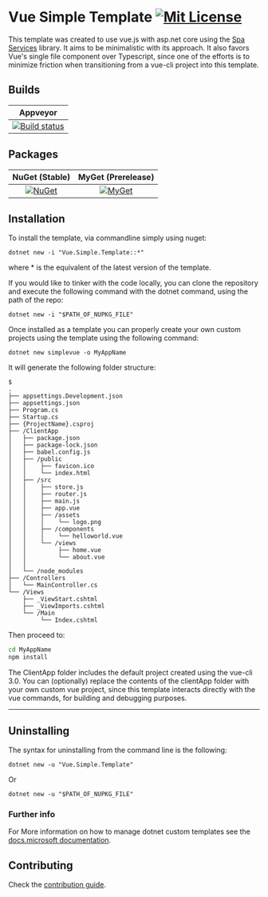# Vue Simple Template [![Mit License][mit-img]][mit]

This template was created to use vue.js with asp.net core using the [Spa Services](https://github.com/aspnet/JavaScriptServices) library. It aims to be minimalistic with its approach. It also favors Vue's single file component over Typescript, since one of the efforts is to minimize friction when transitioning from a vue-cli project into this template.

## Builds

| Appveyor  |
| :---:     |
| [![Build status][build-img]][build] |

## Packages

| NuGet (Stable) | MyGet (Prerelease) |
| :---: | :---: |
| [![NuGet][nuget-img]][nuget] | [![MyGet][myget-img]][myget] |

## Installation

To install the template, via commandline simply using nuget:

`dotnet new -i "Vue.Simple.Template::*"`

where * is the equivalent of the latest version of the template.

If you would like to tinker with the code locally, you can clone the repository and execute the following command with the dotnet command, using the path of the repo:

`dotnet new -i "$PATH_OF_NUPKG_FILE"`

Once installed as a template you can properly create your own custom projects using the template using the following command:

`dotnet new simplevue -o MyAppName`

It will generate the following folder structure:

``` tree
$
.
├── appsettings.Development.json
├── appsettings.json
├── Program.cs
├── Startup.cs
├── {ProjectName}.csproj
├── /ClientApp
│   ├── package.json
│   ├── package-lock.json
│   ├── babel.config.js
│   ├── /public
│   │    ├── favicon.ico
│   │    └── index.html
│   ├── /src
│   │    ├── store.js
│   │    ├── router.js
│   │    ├── main.js
│   │    ├── app.vue
│   │    ├── /assets
│   │    │    └── logo.png
│   │    ├── /components
│   │    │    └── helloworld.vue
│   │    └── /views
│   │         ├── home.vue
│   │         └── about.vue
│   │
│   └── /node_modules
├── /Controllers
│   └── MainController.cs
└── /Views
    ├── _ViewStart.cshtml
    ├── _ViewImports.cshtml
    └── /Main
         └── Index.cshtml
```

Then proceed to:

``` bash
cd MyAppName
npm install
```

The ClientApp folder includes the default project created using the vue-cli 3.0. You can (optionally) replace the contents of the clientApp folder with your own custom vue project, since this template interacts directly with the vue commands, for building and debugging purposes.

---

## Uninstalling

The syntax for uninstalling from the command line is the following:

`dotnet new -u "Vue.Simple.Template"`

Or

`dotnet new -u "$PATH_OF_NUPKG_FILE"`

### Further info

For More information on how to manage dotnet custom templates see the [docs.microsoft documentation](https://docs.microsoft.com/en-us/dotnet/core/tools/custom-templates).

## Contributing

Check the [contribution guide](https://github.com/Jaxelr/VueSimpleTemplate/blob/master/.github/CONTRIBUTING.md).

[mit-img]: http://img.shields.io/badge/License-MIT-blue.svg
[mit]: https://github.com/Jaxelr/VueSimpleTemplate/blob/master/LICENSE
[build-img]: https://ci.appveyor.com/api/projects/status/vvnkjjckfv6v1dgk?svg=true
[build]: https://ci.appveyor.com/project/Jaxelr/vuetemplate
[nuget-img]: https://img.shields.io/nuget/v/Vue.Simple.Template.svg
[nuget]: https://www.nuget.org/packages/Vue.Simple.Template/
[myget-img]: https://img.shields.io/myget/vue-simple-template/v/Vue.Simple.Template.svg
[myget]: https://www.myget.org/feed/vue-simple-template/package/nuget/Vue.Simple.Template
